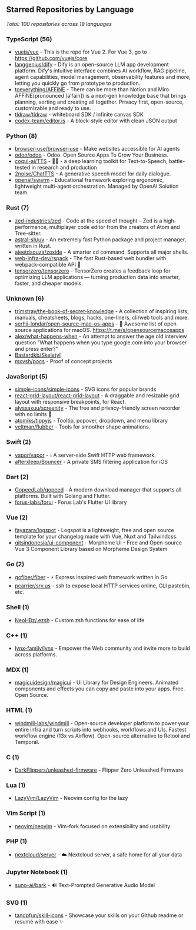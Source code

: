 

<!-- STARRED_REPOS_START -->
## Starred Repositories by Language

*Total: 100 repositories across 19 languages*

### TypeScript (56)

- [vuejs/vue](https://github.com/vuejs/vue) - This is the repo for Vue 2. For Vue 3, go to https://github.com/vuejs/core
- [langgenius/dify](https://github.com/langgenius/dify) - Dify is an open-source LLM app development platform. Dify's intuitive interface combines AI workflow, RAG pipeline, agent capabilities, model management, observability features and more, letting you quickly go from prototype to production.
- [toeverything/AFFiNE](https://github.com/toeverything/AFFiNE) - There can be more than Notion and Miro. AFFiNE(pronounced [ə‘fain]) is a next-gen knowledge base that brings planning, sorting and creating all together. Privacy first, open-source, customizable and ready to use. 
- [tldraw/tldraw](https://github.com/tldraw/tldraw) - whiteboard SDK / infinite canvas SDK
- [codex-team/editor.js](https://github.com/codex-team/editor.js) - A block-style editor with clean JSON output

### Python (8)

- [browser-use/browser-use](https://github.com/browser-use/browser-use) - Make websites accessible for AI agents
- [odoo/odoo](https://github.com/odoo/odoo) - Odoo. Open Source Apps To Grow Your Business.
- [coqui-ai/TTS](https://github.com/coqui-ai/TTS) - 🐸💬 - a deep learning toolkit for Text-to-Speech, battle-tested in research and production
- [2noise/ChatTTS](https://github.com/2noise/ChatTTS) - A generative speech model for daily dialogue.
- [openai/swarm](https://github.com/openai/swarm) - Educational framework exploring ergonomic, lightweight multi-agent orchestration. Managed by OpenAI Solution team.

### Rust (7)

- [zed-industries/zed](https://github.com/zed-industries/zed) - Code at the speed of thought – Zed is a high-performance, multiplayer code editor from the creators of Atom and Tree-sitter.
- [astral-sh/uv](https://github.com/astral-sh/uv) - An extremely fast Python package and project manager, written in Rust.
- [ajeetdsouza/zoxide](https://github.com/ajeetdsouza/zoxide) - A smarter cd command. Supports all major shells.
- [web-infra-dev/rspack](https://github.com/web-infra-dev/rspack) - The fast Rust-based web bundler with webpack-compatible API 🦀️
- [tensorzero/tensorzero](https://github.com/tensorzero/tensorzero) - TensorZero creates a feedback loop for optimizing LLM applications — turning production data into smarter, faster, and cheaper models.

### Unknown (6)

- [trimstray/the-book-of-secret-knowledge](https://github.com/trimstray/the-book-of-secret-knowledge) - A collection of inspiring lists, manuals, cheatsheets, blogs, hacks, one-liners, cli/web tools and more.
- [serhii-londar/open-source-mac-os-apps](https://github.com/serhii-londar/open-source-mac-os-apps) - 🚀 Awesome list of open source applications for macOS. https://t.me/s/opensourcemacosapps
- [alex/what-happens-when](https://github.com/alex/what-happens-when) - An attempt to answer the age old interview question "What happens when you type google.com into your browser and press enter?"
- [Bastardkb/Skeletyl](https://github.com/Bastardkb/Skeletyl)
- [mxvsh/pocs](https://github.com/mxvsh/pocs) - Proof of concept projects

### JavaScript (5)

- [simple-icons/simple-icons](https://github.com/simple-icons/simple-icons) - SVG icons for popular brands
- [react-grid-layout/react-grid-layout](https://github.com/react-grid-layout/react-grid-layout) - A draggable and resizable grid layout with responsive breakpoints, for React.
- [alyssaxuu/screenity](https://github.com/alyssaxuu/screenity) - The free and privacy-friendly screen recorder with no limits 🎥
- [atomiks/tippyjs](https://github.com/atomiks/tippyjs) - Tooltip, popover, dropdown, and menu library
- [veltman/flubber](https://github.com/veltman/flubber) - Tools for smoother shape animations.

### Swift (2)

- [vapor/vapor](https://github.com/vapor/vapor) - 💧 A server-side Swift HTTP web framework.
- [afterxleep/Bouncer](https://github.com/afterxleep/Bouncer) - A private SMS filtering application for iOS

### Dart (2)

- [GopeedLab/gopeed](https://github.com/GopeedLab/gopeed) - A modern download manager that supports all platforms.  Built with Golang and Flutter.
- [forus-labs/forui](https://github.com/forus-labs/forui) - Forus Lab's Flutter UI library

### Vue (2)

- [fayazara/logspot](https://github.com/fayazara/logspot) - Logspot is a lightweight, free and open source template for your changelog made with Vue, Nuxt and Tailwindcss.
- [gitsindonesia/ui-component](https://github.com/gitsindonesia/ui-component) - Morpheme UI - Free and Open-source Vue 3 Component Library based on Morpheme Design System

### Go (2)

- [gofiber/fiber](https://github.com/gofiber/fiber) - ⚡️ Express inspired web framework written in Go
- [pcarrier/srv.us](https://github.com/pcarrier/srv.us) - ssh to expose local HTTP services online, CLI pastebin, etc.

### Shell (1)

- [NeoHBz/.ezsh](https://github.com/NeoHBz/.ezsh) - Custom zsh functions for ease of life

### C++ (1)

- [lynx-family/lynx](https://github.com/lynx-family/lynx) - Empower the Web community and invite more to build across platforms.

### MDX (1)

- [magicuidesign/magicui](https://github.com/magicuidesign/magicui) - UI Library for Design Engineers. Animated components and effects you can copy and paste into your apps. Free. Open Source.

### HTML (1)

- [windmill-labs/windmill](https://github.com/windmill-labs/windmill) - Open-source developer platform to power your entire infra and turn scripts into webhooks, workflows and UIs. Fastest workflow engine (13x vs Airflow). Open-source alternative to Retool and Temporal.

### C (1)

- [DarkFlippers/unleashed-firmware](https://github.com/DarkFlippers/unleashed-firmware) - Flipper Zero Unleashed Firmware

### Lua (1)

- [LazyVim/LazyVim](https://github.com/LazyVim/LazyVim) - Neovim config for the lazy

### Vim Script (1)

- [neovim/neovim](https://github.com/neovim/neovim) - Vim-fork focused on extensibility and usability

### PHP (1)

- [nextcloud/server](https://github.com/nextcloud/server) - ☁️ Nextcloud server, a safe home for all your data

### Jupyter Notebook (1)

- [suno-ai/bark](https://github.com/suno-ai/bark) - 🔊 Text-Prompted Generative Audio Model

### SVG (1)

- [tandpfun/skill-icons](https://github.com/tandpfun/skill-icons) - Showcase your skills on your Github readme or resumé with ease ✨


<!-- STARRED_REPOS_END -->